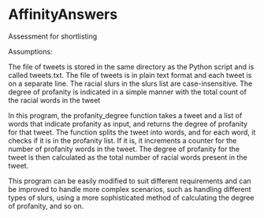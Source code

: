 # AffinityAnswers
Assessment for shortlisting

Assumptions:

The file of tweets is stored in the same directory as the Python script and is called tweets.txt.
The file of tweets is in plain text format and each tweet is on a separate line.
The racial slurs in the slurs list are case-insensitive.
The degree of profanity is indicated in a simple manner with the total count of the racial words in the tweet

In this program, the profanity_degree function takes a tweet and a list of words that indicate profanity as input, and returns the degree of profanity for that tweet. The function splits the tweet into words, and for each word, it checks if it is in the profanity list. If it is, it increments a counter for the number of profanity words in the tweet. The degree of profanity for the tweet is then calculated as the total number of racial words present in the tweet. 

This program can be easily modified to suit different requirements and can be improved to handle more complex scenarios, such as handling different types of slurs, using a more sophisticated method of calculating the degree of profanity, and so on.
